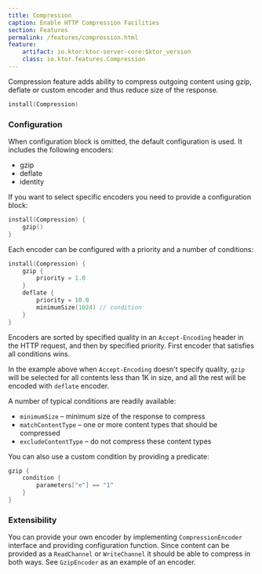```yaml
---
title: Compression
caption: Enable HTTP Compression Facilities
section: Features
permalink: /features/compression.html
feature:
    artifact: io.ktor:ktor-server-core:$ktor_version
    class: io.ktor.features.Compression
---
```


Compression feature adds ability to compress outgoing content using gzip, deflate or custom encoder and thus reduce
size of the response.

```kotlin
install(Compression)
```

### Configuration

When configuration block is omitted, the default configuration is used. It includes
 the following encoders:
 
 * gzip
 * deflate
 * identity
 
If you want to select specific encoders you need to provide a configuration block:

```kotlin
install(Compression) {
    gzip()
}
```

Each encoder can be configured with a priority and a number of conditions: 

```kotlin
install(Compression) {
    gzip {
        priority = 1.0
    }
    deflate {
        priority = 10.0 
        minimumSize(1024) // condition
    }
}
```

Encoders are sorted by specified quality in an `Accept-Encoding` header in the HTTP request, and
then by specified priority. First encoder that satisfies all conditions wins.

In the example above when `Accept-Encoding` doesn't specify quality, `gzip` will be selected for all contents 
less than 1K in size, and all the rest will be encoded with `deflate` encoder. 

A number of typical conditions are readily available:

* `minimumSize` – minimum size of the response to compress
* `matchContentType` – one or more content types that should be compressed
* `excludeContentType` – do not compress these content types

You can also use a custom condition by providing a predicate:

```kotlin
gzip {
    condition {
        parameters["e"] == "1"
    }
}
```

### Extensibility

You can provide your own encoder by implementing `CompressionEncoder` interface and providing configuration function. 
Since content can be provided as a `ReadChannel` or `WriteChannel` it should be able to compress in both ways. 
See `GzipEncoder` as an example of an encoder. 
